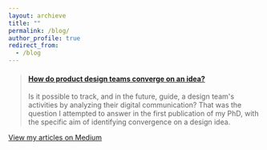```yaml
---
layout: archieve
title: ""
permalink: /blog/
author_profile: true
redirect_from:
  - /blog
---
```



<blockquote class="embedly-card"><h4><a href="https://medium.com/user-experience-design-1/how-do-product-design-teams-converge-on-a-product-idea-9ec9e80a8fd6">How do product design teams converge on an idea?</a></h4><p>Is it possible to track, and in the future, guide, a design team's activities by analyzing their digital communication? That was the question I attempted to answer in the first publication of my PhD, with the specific aim of identifying convergence on a design idea.</p></blockquote>
<script async src="//cdn.embedly.com/widgets/platform.js" charset="UTF-8"></script>


[View my articles on Medium](https://medium.com/@sharonashferguson/)
